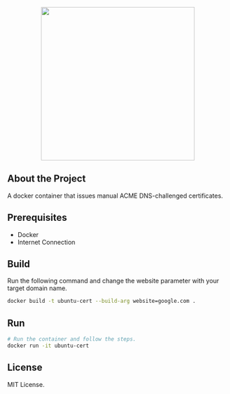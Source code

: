 <p align="center"><a href="https://orptech.com" target="_blank"><img src="https://orptech.com/assets/images/logos/orptech-logo-white.png" width="350"></a></p>

## About the Project

A docker container that issues manual ACME DNS-challenged certificates.

## Prerequisites

* Docker
* Internet Connection

## Build

Run the following command and change the website parameter with your target domain name.

```BASH
docker build -t ubuntu-cert --build-arg website=google.com .
```

## Run

```BASH
# Run the container and follow the steps.
docker run -it ubuntu-cert
```

## License

MIT License.

